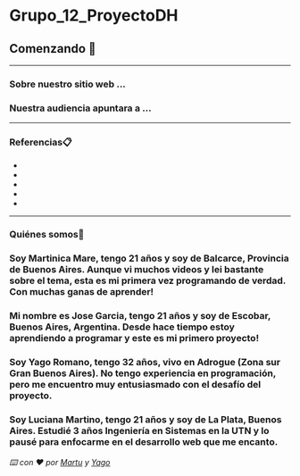 # Grupo_12_ProyectoDH
## Comenzando 🚀
***
### Sobre nuestro sitio web ...

### Nuestra audiencia apuntara a ...
***
### Referencias📋

* 
* 
* 
* 
* 
***
### Quiénes somos📌

### Soy Martinica Mare, tengo 21 años y soy de Balcarce, Provincia de Buenos Aires. Aunque vi muchos videos y lei bastante sobre el tema, esta es mi primera vez programando de verdad. Con muchas ganas de aprender!
### Mi nombre es Jose Garcia, tengo 21 años y soy de Escobar, Buenos Aires, Argentina. Desde hace tiempo estoy aprendiendo a programar y este es mi primero proyecto!
### Soy Yago Romano, tengo 32 años, vivo en Adrogue (Zona sur Gran Buenos Aires). No tengo experiencia en programación, pero me encuentro muy entusiasmado con el desafío del proyecto.
### Soy Luciana Martino, tengo 21 años y soy de La Plata, Buenos Aires. Estudié 3 años Ingeniería en Sistemas en la UTN y lo pausé para enfocarme en el desarrollo web que me encanto.

_⌨️ con ❤️ por [Martu](https://github.com/martumare) y [Yago](https://github.com/YagoR02)_
